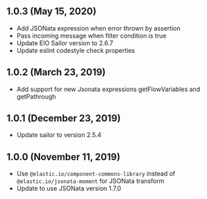 ## 1.0.3 (May 15, 2020)

* Add JSONata expression when error thrown by assertion
* Pass incoming message when filter condition is true
* Update EIO Sailor version to 2.6.7
* Update eslint codestyle check properties

## 1.0.2 (March 23, 2019)

* Add support for new Jsonata expressions getFlowVariables and getPathrough

## 1.0.1 (December 23, 2019)

* Update sailor to version 2.5.4
## 1.0.0 (November 11, 2019)

* Use `@elastic.io/component-commons-library` instead of `@elastic.io/jsonata-moment` for JSONata transform
* Update to use JSONata version 1.7.0
